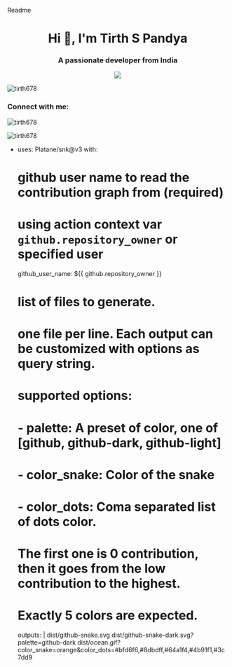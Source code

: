 

Readme
<h1 align="center">Hi 👋, I'm Tirth S Pandya</h1>
<h3 align="center">A passionate developer from India</h3>

<p align="center">
  <a href="https://skillicons.dev">
    <img src="https://skillicons.dev/icons?i=git,apple,cpp,c,css,html,github,js,mysql,notion,selenium,vscode" />
  </a>
</p>

<p align="left"> <img src="https://komarev.com/ghpvc/?username=tirth678&label=Profile%20views&color=0e75b6&style=flat" alt="tirth678" /> </p>

<h3 align="left">Connect with me:</h3>
<p align="left">
</p>

<p><img align="center" src="https://github-readme-stats.vercel.app/api/top-langs?username=tirth678&show_icons=true&locale=en&layout=compact" alt="tirth678" /></p>

<p><img align="center" src="https://github-readme-streak-stats.herokuapp.com/?user=tirth678&" alt="tirth678" /></p>

- uses: Platane/snk@v3
  with:
    # github user name to read the contribution graph from (**required**)
    # using action context var `github.repository_owner` or specified user
    github_user_name: ${{ github.repository_owner }}

    # list of files to generate.
    # one file per line. Each output can be customized with options as query string.
    #
    #  supported options:
    #  - palette:     A preset of color, one of [github, github-dark, github-light]
    #  - color_snake: Color of the snake
    #  - color_dots:  Coma separated list of dots color.
    #                 The first one is 0 contribution, then it goes from the low contribution to the highest.
    #                 Exactly 5 colors are expected.
    outputs: |
      dist/github-snake.svg
      dist/github-snake-dark.svg?palette=github-dark
      dist/ocean.gif?color_snake=orange&color_dots=#bfd6f6,#8dbdff,#64a1f4,#4b91f1,#3c7dd9
